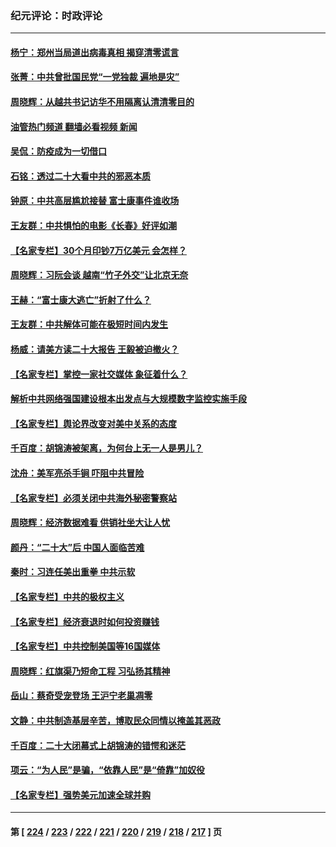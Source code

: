 ### 纪元评论：时政评论
---
#### [杨宁：郑州当局道出病毒真相 揭穿清零谎言](../../pages/nsc1025/n13858090.md?11030330) 
#### [张菁：中共曾批国民党“一党独裁 遍地是灾”](../../pages/nsc1025/n13858089.md?11030330) 
#### [周晓辉：从越共书记访华不用隔离认清清零目的](../../pages/nsc1025/n13858076.md?11030330) 
#### [油管热门频道 翻墙必看视频 新闻](ok?11030330)
#### [吴侃：防疫成为一切借口](../../pages/nsc1025/n13857710.md?11030330) 
#### [石铭：透过二十大看中共的邪恶本质](../../pages/nsc1025/n13857676.md?11030330) 
#### [钟原：中共高层尴尬接替 富士康事件谁收场](../../pages/nsc1025/n13857422.md?11030330) 
#### [王友群：中共惧怕的电影《长春》好评如潮](../../pages/nsc1025/n13857426.md?11030330) 
#### [【名家专栏】30个月印钞7万亿美元 会怎样？](../../pages/nsc1025/n13857173.md?11030330) 
#### [周晓辉：习阮会谈 越南“竹子外交”让北京无奈](../../pages/nsc1025/n13857289.md?11030330) 
#### [王赫：“富士康大逃亡”折射了什么？](../../pages/nsc1025/n13857060.md?11030330) 
#### [王友群：中共解体可能在极短时间内发生](../../pages/nsc1025/n13856701.md?11030330) 
#### [杨威：请美方读二十大报告 王毅被迫撤火？](../../pages/nsc1025/n13856713.md?11030330) 
#### [【名家专栏】掌控一家社交媒体 象征着什么？](../../pages/nsc1025/n13856470.md?11030330) 
#### [解析中共网络强国建设根本出发点与大规模数字监控实施手段](../../pages/nsc1025/n13856635.md?11030330) 
#### [【名家专栏】舆论界改变对美中关系的态度](../../pages/nsc1025/n13856471.md?11030330) 
#### [千百度：胡锦涛被架离，为何台上无一人是男儿？](../../pages/nsc1025/n13856306.md?11030330) 
#### [沈舟：美军亮杀手锏 吓阻中共冒险](../../pages/nsc1025/n13855892.md?11030330) 
#### [【名家专栏】必须关闭中共海外秘密警察站](../../pages/nsc1025/n13855790.md?11030330) 
#### [周晓辉：经济数据难看 供销社坐大让人忧](../../pages/nsc1025/n13855895.md?11030330) 
#### [颜丹：“二十大”后 中国人面临苦难](../../pages/nsc1025/n13855883.md?11030330) 
#### [秦时：习连任美出重拳 中共示软](../../pages/nsc1025/n13855877.md?11030330) 
#### [【名家专栏】中共的极权主义](../../pages/nsc1025/n13855784.md?11030330) 
#### [【名家专栏】经济衰退时如何投资赚钱](../../pages/nsc1025/n13855351.md?11030330) 
#### [【名家专栏】中共控制美国等16国媒体](../../pages/nsc1025/n13855348.md?11030330) 
#### [周晓辉：红旗渠乃短命工程 习弘扬其精神](../../pages/nsc1025/n13855479.md?11030330) 
#### [岳山：蔡奇受宠登场 王沪宁老巢凋零](../../pages/nsc1025/n13855180.md?11030330) 
#### [文静：中共制造基层辛苦，博取民众同情以掩盖其恶政](../../pages/nsc1025/n13855161.md?11030330) 
#### [千百度：二十大闭幕式上胡锦涛的错愕和迷茫](../../pages/nsc1025/n13855155.md?11030330) 
#### [项云：“为人民”是骗，“依靠人民”是“倚靠”加奴役](../../pages/nsc1025/n13855102.md?11030330) 
#### [【名家专栏】强势美元加速全球并购](../../pages/nsc1025/n13854793.md?11030330) 

---
#### 第 [ [224](./224.md?11030330) / [223](./223.md?11030330) / [222](./222.md?11030330) / [221](./221.md?11030330) / [220](./220.md?11030330) / [219](./219.md?11030330) / [218](./218.md?11030330) / [217](./217.md?11030330) ] 页
